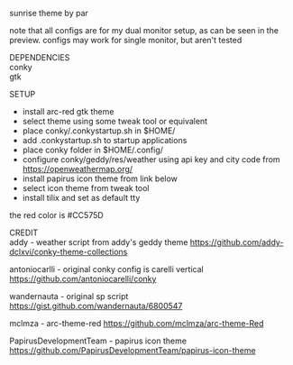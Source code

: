 sunrise theme by par

note that all configs are for my dual monitor setup, as can be seen in the preview.
configs may work for single monitor, but aren't tested

DEPENDENCIES<br/>
    conky<br/>
    gtk

SETUP

- install arc-red gtk theme
- select theme using some tweak tool or equivalent
- place conky/.conkystartup.sh in $HOME/
- add .conkystartup.sh to startup applications
- place conky folder in $HOME/.config/
- configure conky/geddy/res/weather using api key and city code from https://openweathermap.org/
- install papirus icon theme from link below
- select icon theme from tweak tool
- install tilix and set as default tty

the red color is #CC575D

CREDIT<br/>
addy - weather script from addy's geddy theme
	https://github.com/addy-dclxvi/conky-theme-collections

antoniocarlli - original conky config is carelli vertical
	https://github.com/antoniocarelli/conky

wandernauta - original sp script
	https://gist.github.com/wandernauta/6800547

mclmza - arc-theme-red
	https://github.com/mclmza/arc-theme-Red

PapirusDevelopmentTeam - papirus icon theme
	https://github.com/PapirusDevelopmentTeam/papirus-icon-theme
	
